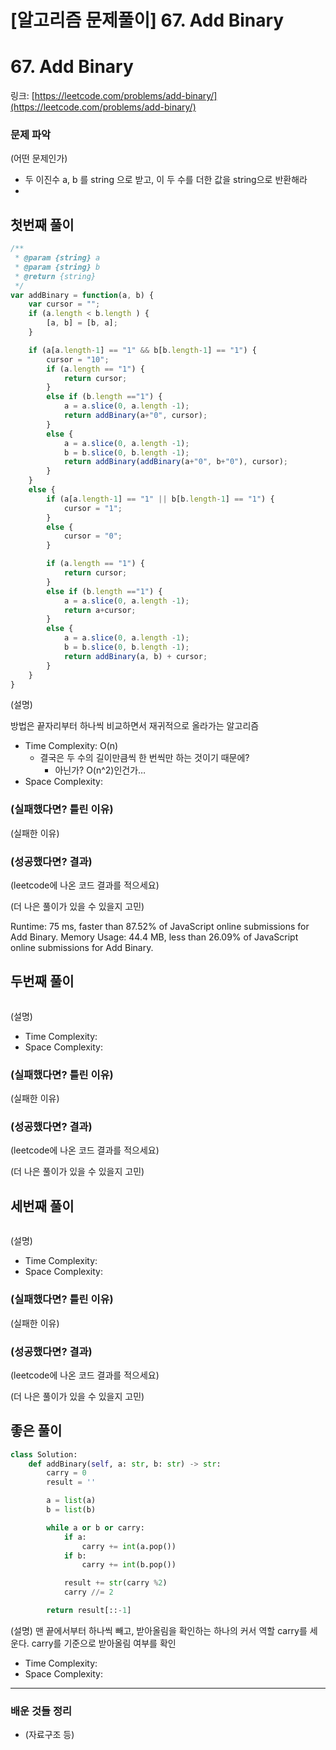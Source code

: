 # [알고리즘 문제풀이] 67. Add Binary

# 67. Add Binary

링크: [https://leetcode.com/problems/add-binary/](https://leetcode.com/problems/add-binary/)

### 문제 파악

(어떤 문제인가)

- 두 이진수 a, b 를 string 으로 받고, 이 두 수를 더한 값을 string으로 반환해라
- 

## 첫번째 풀이

```jsx
/**
 * @param {string} a
 * @param {string} b
 * @return {string}
 */
var addBinary = function(a, b) {
    var cursor = "";
    if (a.length < b.length ) {
        [a, b] = [b, a];
    }

    if (a[a.length-1] == "1" && b[b.length-1] == "1") {
        cursor = "10";
        if (a.length == "1") {
            return cursor;
        }
        else if (b.length =="1") {
            a = a.slice(0, a.length -1);
            return addBinary(a+"0", cursor);
        }
        else {
            a = a.slice(0, a.length -1);
            b = b.slice(0, b.length -1);
            return addBinary(addBinary(a+"0", b+"0"), cursor);
        }
    }
    else {
        if (a[a.length-1] == "1" || b[b.length-1] == "1") {
            cursor = "1";
        }
        else {
            cursor = "0";
        }

        if (a.length == "1") {
            return cursor;
        }
        else if (b.length =="1") {
            a = a.slice(0, a.length -1);
            return a+cursor;
        }
        else {
            a = a.slice(0, a.length -1);
            b = b.slice(0, b.length -1);
            return addBinary(a, b) + cursor;
        }
    }
}
```

(설명) 

방법은 끝자리부터 하나씩 비교하면서 재귀적으로 올라가는 알고리즘

- Time Complexity: O(n)
    - 결국은 두 수의 길이만큼씩 한 번씩만 하는 것이기 때문에?
        - 아닌가? O(n^2)인건가…
- Space Complexity:

### (실패했다면? 틀린 이유)

 (실패한 이유)

### (성공했다면? 결과)

(leetcode에 나온 코드 결과를 적으세요)

(더 나은 풀이가 있을 수 있을지 고민)

Runtime: 75 ms, faster than 87.52% of JavaScript online submissions for Add Binary.
Memory Usage: 44.4 MB, less than 26.09% of JavaScript online submissions for Add Binary.

## 두번째 풀이

```jsx

```

(설명)

- Time Complexity:
- Space Complexity:

### (실패했다면? 틀린 이유)

 (실패한 이유)

### (성공했다면? 결과)

(leetcode에 나온 코드 결과를 적으세요)

(더 나은 풀이가 있을 수 있을지 고민)

## 세번째 풀이

```jsx

```

(설명)

- Time Complexity:
- Space Complexity:

### (실패했다면? 틀린 이유)

 (실패한 이유)

### (성공했다면? 결과)

(leetcode에 나온 코드 결과를 적으세요)

(더 나은 풀이가 있을 수 있을지 고민)

## 좋은 풀이

```python
class Solution:
    def addBinary(self, a: str, b: str) -> str:
        carry = 0
        result = ''

        a = list(a)
        b = list(b)

        while a or b or carry:
            if a:
                carry += int(a.pop())
            if b:
                carry += int(b.pop())

            result += str(carry %2)
            carry //= 2

        return result[::-1]
```

(설명) 맨 끝에서부터 하나씩 빼고, 받아올림을 확인하는 하나의 커서 역할 carry를 세운다. carry를 기준으로 받아올림 여부를 확인

- Time Complexity:
- Space Complexity:

---

### 배운 것들 정리

- (자료구조 등)